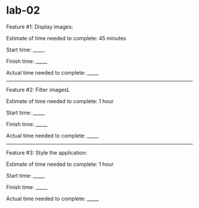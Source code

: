 # lab-02

Feature #1: Display images:

Estimate of time needed to complete: 45 minutes

Start time: _____

Finish time: _____

Actual time needed to complete: _____


-------
Feature #2: Filter imagesL

Estimate of time needed to complete: 1 hour

Start time: _____

Finish time: _____

Actual time needed to complete: _____


-------
Feature #3: Style the application:

Estimate of time needed to complete: 1 hour

Start time: _____

Finish time: _____

Actual time needed to complete: _____

